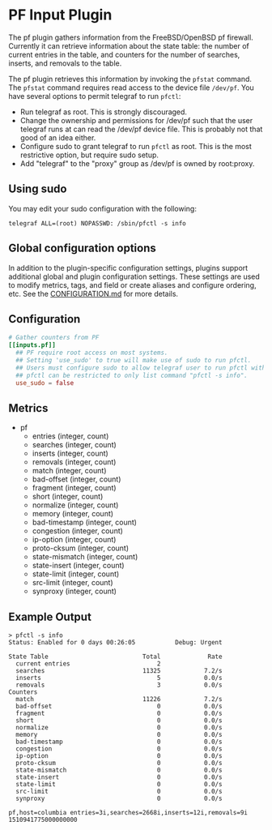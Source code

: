 # PF Input Plugin

The pf plugin gathers information from the FreeBSD/OpenBSD pf
firewall. Currently it can retrieve information about the state table: the
number of current entries in the table, and counters for the number of searches,
inserts, and removals to the table.

The pf plugin retrieves this information by invoking the `pfstat` command. The
`pfstat` command requires read access to the device file `/dev/pf`. You have
several options to permit telegraf to run `pfctl`:

* Run telegraf as root. This is strongly discouraged.
* Change the ownership and permissions for /dev/pf such that the user telegraf runs at can read the /dev/pf device file. This is probably not that good of an idea either.
* Configure sudo to grant telegraf to run `pfctl` as root. This is the most restrictive option, but require sudo setup.
* Add "telegraf" to the "proxy" group as /dev/pf is owned by root:proxy.

## Using sudo

You may edit your sudo configuration with the following:

```sudo
telegraf ALL=(root) NOPASSWD: /sbin/pfctl -s info
```

## Global configuration options <!-- @/docs/includes/plugin_config.md -->

In addition to the plugin-specific configuration settings, plugins support
additional global and plugin configuration settings. These settings are used to
modify metrics, tags, and field or create aliases and configure ordering, etc.
See the [CONFIGURATION.md][CONFIGURATION.md] for more details.

[CONFIGURATION.md]: ../../../docs/CONFIGURATION.md#plugins

## Configuration

```toml @sample.conf
# Gather counters from PF
[[inputs.pf]]
  ## PF require root access on most systems.
  ## Setting 'use_sudo' to true will make use of sudo to run pfctl.
  ## Users must configure sudo to allow telegraf user to run pfctl with no password.
  ## pfctl can be restricted to only list command "pfctl -s info".
  use_sudo = false
```

## Metrics

* pf
  * entries (integer, count)
  * searches (integer, count)
  * inserts (integer, count)
  * removals (integer, count)
  * match (integer, count)
  * bad-offset (integer, count)
  * fragment (integer, count)
  * short (integer, count)
  * normalize (integer, count)
  * memory (integer, count)
  * bad-timestamp (integer, count)
  * congestion (integer, count)
  * ip-option (integer, count)
  * proto-cksum (integer, count)
  * state-mismatch (integer, count)
  * state-insert (integer, count)
  * state-limit (integer, count)
  * src-limit (integer, count)
  * synproxy (integer, count)

## Example Output

```text
> pfctl -s info
Status: Enabled for 0 days 00:26:05           Debug: Urgent

State Table                          Total             Rate
  current entries                        2
  searches                           11325            7.2/s
  inserts                                5            0.0/s
  removals                               3            0.0/s
Counters
  match                              11226            7.2/s
  bad-offset                             0            0.0/s
  fragment                               0            0.0/s
  short                                  0            0.0/s
  normalize                              0            0.0/s
  memory                                 0            0.0/s
  bad-timestamp                          0            0.0/s
  congestion                             0            0.0/s
  ip-option                              0            0.0/s
  proto-cksum                            0            0.0/s
  state-mismatch                         0            0.0/s
  state-insert                           0            0.0/s
  state-limit                            0            0.0/s
  src-limit                              0            0.0/s
  synproxy                               0            0.0/s
```

```text
pf,host=columbia entries=3i,searches=2668i,inserts=12i,removals=9i 1510941775000000000
```
